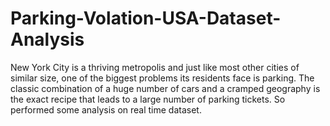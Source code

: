# Parking-Volation-USA-Dataset-Analysis
New York City is a thriving metropolis and just like most other cities of similar size, one of the biggest problems its residents face is parking. The classic combination of a huge number of cars and a cramped geography is the exact recipe that leads to a large number of parking tickets. So performed some analysis on real time dataset.
